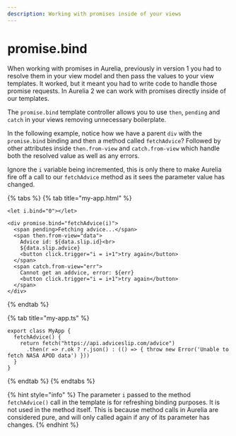 ```yaml
---
description: Working with promises inside of your views
---
```


# promise.bind

When working with promises in Aurelia, previously in version 1 you had to resolve them in your view model and then pass the values to your view templates. It worked, but it meant you had to write code to handle those promise requests. In Aurelia 2 we can work with promises directly inside of our templates.

The `promise.bind` template controller allows you to use `then`, `pending` and `catch` in your views removing unnecessary boilerplate.

In the following example, notice how we have a parent `div` with the `promise.bind` binding and then a method called `fetchAdvice`? Followed by other attributes inside `then.from-view` and `catch.from-view` which handle both the resolved value as well as any errors.

Ignore the `i` variable being incremented, this is only there to make Aurelia fire off a call to our `fetchAdvice` method as it sees the parameter value has changed.

{% tabs %}
{% tab title="my-app.html" %}
```markup
<let i.bind="0"></let>

<div promise.bind="fetchAdvice(i)">
  <span pending>Fetching advice...</span>
  <span then.from-view="data">
    Advice id: ${data.slip.id}<br>
    ${data.slip.advice}
    <button click.trigger="i = i+1">try again</button>
  </span>
  <span catch.from-view="err">
    Cannot get an addvice, error: ${err}
    <button click.trigger="i = i+1">try again</button>
  </span>
</div>
```
{% endtab %}

{% tab title="my-app.ts" %}
```text
export class MyApp {
  fetchAdvice() {
    return fetch("https://api.adviceslip.com/advice")
      .then(r => r.ok ? r.json() : (() => { throw new Error('Unable to fetch NASA APOD data') }))
  }
}
```
{% endtab %}
{% endtabs %}

{% hint style="info" %}
The parameter `i` passed to the method `fetchAdvice()` call in the template is for refreshing binding purposes. It is not used in the method itself. This is because method calls in Aurelia are considered pure, and will only called again if any of its parameter has changes.
{% endhint %}

